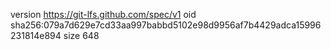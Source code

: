 version https://git-lfs.github.com/spec/v1
oid sha256:079a7d629e7cd33aa997babbd5102e98d9956af7b4429adca15996231814e894
size 648
